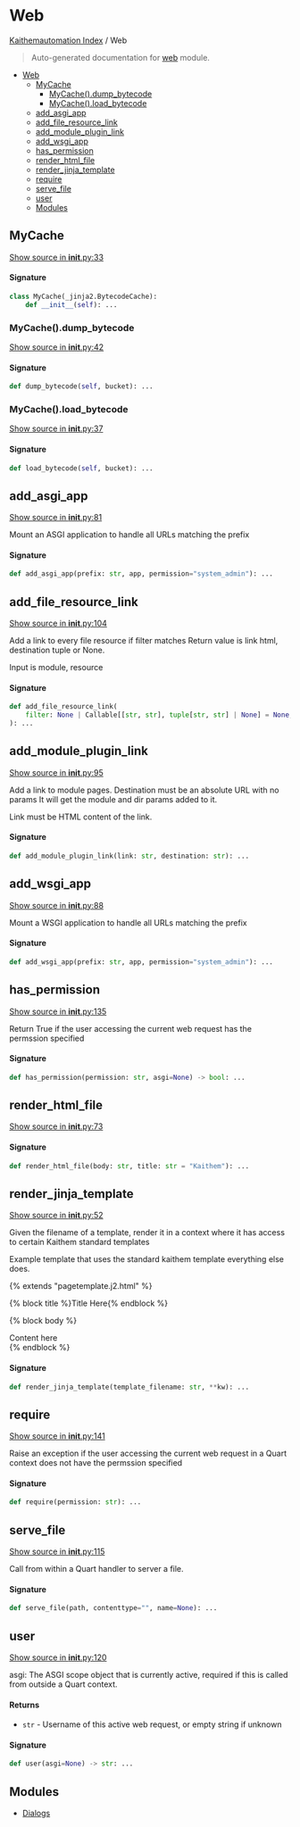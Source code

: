# Web

[Kaithemautomation Index](../README.md#kaithemautomation-index) / Web

> Auto-generated documentation for [web](../../../../api/web/__init__.py) module.

- [Web](#web)
  - [MyCache](#mycache)
    - [MyCache().dump_bytecode](#mycache()dump_bytecode)
    - [MyCache().load_bytecode](#mycache()load_bytecode)
  - [add_asgi_app](#add_asgi_app)
  - [add_file_resource_link](#add_file_resource_link)
  - [add_module_plugin_link](#add_module_plugin_link)
  - [add_wsgi_app](#add_wsgi_app)
  - [has_permission](#has_permission)
  - [render_html_file](#render_html_file)
  - [render_jinja_template](#render_jinja_template)
  - [require](#require)
  - [serve_file](#serve_file)
  - [user](#user)
  - [Modules](#modules)

## MyCache

[Show source in __init__.py:33](../../../../api/web/__init__.py#L33)

#### Signature

```python
class MyCache(_jinja2.BytecodeCache):
    def __init__(self): ...
```

### MyCache().dump_bytecode

[Show source in __init__.py:42](../../../../api/web/__init__.py#L42)

#### Signature

```python
def dump_bytecode(self, bucket): ...
```

### MyCache().load_bytecode

[Show source in __init__.py:37](../../../../api/web/__init__.py#L37)

#### Signature

```python
def load_bytecode(self, bucket): ...
```



## add_asgi_app

[Show source in __init__.py:81](../../../../api/web/__init__.py#L81)

Mount an ASGI application to handle all URLs matching the prefix

#### Signature

```python
def add_asgi_app(prefix: str, app, permission="system_admin"): ...
```



## add_file_resource_link

[Show source in __init__.py:104](../../../../api/web/__init__.py#L104)

Add a link to every file resource if filter matches
Return value is link html, destination tuple or None.

Input is module, resource

#### Signature

```python
def add_file_resource_link(
    filter: None | Callable[[str, str], tuple[str, str] | None] = None,
): ...
```



## add_module_plugin_link

[Show source in __init__.py:95](../../../../api/web/__init__.py#L95)

Add a link to module pages. Destination must be an absolute URL with no params
It will get the module and dir params added to it.

Link must be HTML content of the link.

#### Signature

```python
def add_module_plugin_link(link: str, destination: str): ...
```



## add_wsgi_app

[Show source in __init__.py:88](../../../../api/web/__init__.py#L88)

Mount a WSGI application to handle all URLs matching the prefix

#### Signature

```python
def add_wsgi_app(prefix: str, app, permission="system_admin"): ...
```



## has_permission

[Show source in __init__.py:135](../../../../api/web/__init__.py#L135)

Return True if the user accessing the current web request
has the permssion specified

#### Signature

```python
def has_permission(permission: str, asgi=None) -> bool: ...
```



## render_html_file

[Show source in __init__.py:73](../../../../api/web/__init__.py#L73)

#### Signature

```python
def render_html_file(body: str, title: str = "Kaithem"): ...
```



## render_jinja_template

[Show source in __init__.py:52](../../../../api/web/__init__.py#L52)

Given the filename of a template, render it in a context where it has
access to certain Kaithem standard templates

Example template that uses the standard kaithem template everything else does.

{% extends "pagetemplate.j2.html" %}

{% block title %}Title Here{% endblock %}

{% block body %}
<main>
    Content here
</main>
{% endblock %}

#### Signature

```python
def render_jinja_template(template_filename: str, **kw): ...
```



## require

[Show source in __init__.py:141](../../../../api/web/__init__.py#L141)

Raise an exception if the user accessing the current web request in a Quart context
does not have the permssion specified

#### Signature

```python
def require(permission: str): ...
```



## serve_file

[Show source in __init__.py:115](../../../../api/web/__init__.py#L115)

Call from within a Quart handler to server a file.

#### Signature

```python
def serve_file(path, contenttype="", name=None): ...
```



## user

[Show source in __init__.py:120](../../../../api/web/__init__.py#L120)

asgi: The ASGI scope object that is currently active, required if
      this is called from outside a Quart context.

#### Returns

- `str` - Username of this active web request, or empty string if unknown

#### Signature

```python
def user(asgi=None) -> str: ...
```



## Modules

- [Dialogs](./dialogs.md)